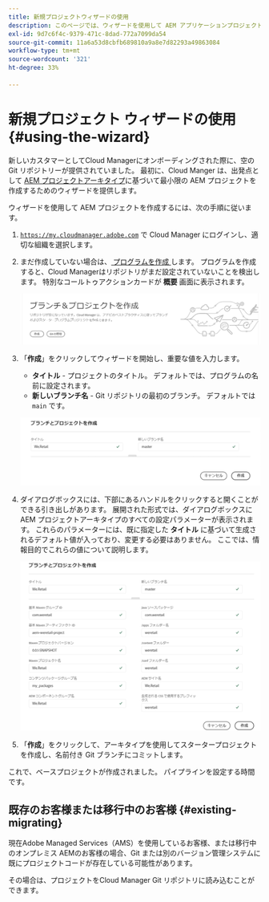 ```yaml
---
title: 新規プロジェクトウィザードの使用
description: このページでは、ウィザードを使用して AEM アプリケーションプロジェクトを作成する方法を説明します
exl-id: 9d7c6f4c-9379-471c-8dad-772a7099da54
source-git-commit: 11a6a53d8cbfb689810a9a8e7d82293a49863084
workflow-type: tm+mt
source-wordcount: '321'
ht-degree: 33%

---
```



# 新規プロジェクト ウィザードの使用 {#using-the-wizard}

新しいカスタマーとしてCloud Managerにオンボーディングされた際に、空の Git リポジトリーが提供されていました。 最初に、Cloud Manger は、出発点として [AEM プロジェクトアーキタイプ](https://github.com/adobe/aem-project-archetype)に基づいて最小限の AEM プロジェクトを作成するためのウィザードを提供します。

ウィザードを使用して AEM プロジェクトを作成するには、次の手順に従います。

1. [`https://my.cloudmanager.adobe.com`](https://my.cloudmanager.adobe.com) で Cloud Manager にログインし、適切な組織を選択します。

1. まだ作成していない場合は、[ プログラムを作成 ](program-setup.md) します。 プログラムを作成すると、Cloud Managerはリポジトリがまだ設定されていないことを検出します。 特別なコールトゥアクションカードが **概要** 画面に表示されます。

   ![プロジェクト CTA を作成](/help/assets/image2018-10-3_14-29-44.png)

1. 「**作成**」をクリックしてウィザードを開始し、重要な値を入力します。

   * **タイトル** - プロジェクトのタイトル。 デフォルトでは、プログラムの名前に設定されます。
   * **新しいブランチ名** - Git リポジトリの最初のブランチ。 デフォルトでは `main` です。

   ![プロジェクト値](/help/assets/screen_shot_2018-10-08at55825am.png)

1. ダイアログボックスには、下部にあるハンドルをクリックすると開くことができる引き出しがあります。 展開された形式では、ダイアログボックスにAEM プロジェクトアーキタイプのすべての設定パラメーターが表示されます。 これらのパラメーターには、既に指定した **タイトル** に基づいて生成されるデフォルト値が入っており、変更する必要はありません。 ここでは、情報目的でこれらの値について説明します。

   ![詳細なアーキタイプパラメーター](/help/assets/screen_shot_2018-10-08at60032am.png)

1. 「**作成**」をクリックして、アーキタイプを使用してスタータープロジェクトを作成し、名前付き Git ブランチにコミットします。

これで、ベースプロジェクトが作成されました。 パイプラインを設定する時間です。

## 既存のお客様または移行中のお客様 {#existing-migrating}

現在Adobe Managed Services（AMS）を使用しているお客様、または移行中のオンプレミス AEMのお客様の場合、Git または別のバージョン管理システムに既にプロジェクトコードが存在している可能性があります。

その場合は、プロジェクトをCloud Manager Git リポジトリに読み込むことができます。

